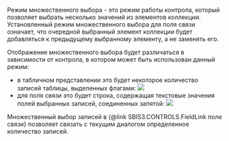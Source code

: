 Режим множественного выбора - это режим работы контрола, который позволяет выбрать несколько значений из элементов коллекции.
Установленный режим множественного выбора для поля связи означает, что очередной выбранный элемент коллекции будет добавляться к предыдущему выбранному элементу, а не заменять его.

Отображение множественного выбора будет различаться в зависимости от контрола, в котором может быть использован данный режим:
- в табличном представлении это будет некоторое количество записей таблицы, выделенных флагами:
![](/MultiSelectable01.png)
- для поля связи это будет строка, содержащая текстовые значения полей выбранных записей, соединенных запятой:
![](/MultiSelectable02.png)

Множественный выбор записей в {@link SBIS3.CONTROLS.FieldLink поле связи} позволяет связать с текущим диалогом определенное количество записей.
